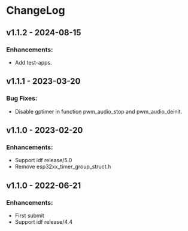 # ChangeLog

## v1.1.2 - 2024-08-15

### Enhancements:

* Add test-apps.

## v1.1.1 - 2023-03-20

### Bug Fixes:

* Disable gptimer in function pwm_audio_stop and pwm_audio_deinit.

## v1.1.0 - 2023-02-20

### Enhancements:
* Support idf release/5.0
* Remove esp32xx_timer_group_struct.h

## v1.1.0 - 2022-06-21
### Enhancements:
* First submit
* Support idf release/4.4